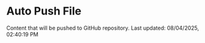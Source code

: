 # Auto Push File

Content that will be pushed to GitHub repository.
Last updated: 08/04/2025, 02:40:19 PM